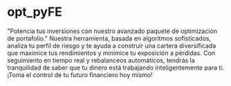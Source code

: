 # opt_pyFE

"Potencia tus inversiones con nuestro avanzado paquete de optimización de portafolio."  Nuestra herramienta, basada en algoritmos sofisticados, analiza tu perfil de riesgo y te ayuda a construir una cartera diversificada que maximice tus rendimientos y minimice tu exposición a pérdidas.  Con seguimiento en tiempo real y rebalanceos automáticos, tendrás la tranquilidad de saber que tu dinero está trabajando inteligentemente para ti. ¡Toma el control de tu futuro financiero hoy mismo!







